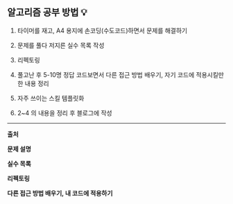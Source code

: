 ## 알고리즘 공부 방법 💡

1. 타이머를 재고, A4 용지에 손코딩(수도코드)하면서 문제를 해결하기

2. 문제를 풀다 저지른 실수 목록 작성

3. 리펙토링

4. 풀고난 후 5-10명 정답 코드보면서 다른 접근 방법 배우기, 자기 코드에 적용시킬만한 내용 정리

5. 자주 쓰이는 스킬 템플릿화

6. 2~4 의 내용을 정리 후 블로그에 작성

---
**출처**

**문제 설명**

**실수 목록**

**리펙토링**

**다른 접근 방법 배우기, 내 코드에 적용하기**